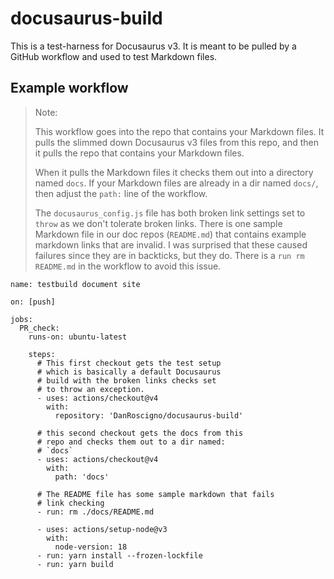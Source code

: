# docusaurus-build

This is a test-harness for Docusaurus v3. It is meant to be pulled by a GitHub
workflow and used to test Markdown files.

## Example workflow

> Note:
>
> This workflow goes into the repo that contains your Markdown files. It pulls the slimmed down Docusaurus v3 files from this repo, and then it pulls the repo that contains your Markdown files.
>
> When it pulls the Markdown files it checks them out into a directory named `docs`. If your Markdown files are already in a dir named `docs/`, then adjust the `path:` line of the workflow.
>
> The `docusaurus_config.js` file has both broken link settings set to `throw` as we don't tolerate broken links. There is one sample Markdown file in our doc repos (`README.md`) that contains example markdown links that are invalid. I was surprised that these caused failures since they are in backticks, but they do. There is a `run rm README.md` in the workflow to avoid this issue.

```
name: testbuild document site

on: [push]

jobs:
  PR_check:
    runs-on: ubuntu-latest

    steps:
      # This first checkout gets the test setup
      # which is basically a default Docusaurus
      # build with the broken links checks set
      # to throw an exception.
      - uses: actions/checkout@v4
        with:
          repository: 'DanRoscigno/docusaurus-build'

      # this second checkout gets the docs from this
      # repo and checks them out to a dir named:
      # `docs`
      - uses: actions/checkout@v4
        with:
          path: 'docs'

      # The README file has some sample markdown that fails
      # link checking
      - run: rm ./docs/README.md

      - uses: actions/setup-node@v3
        with:
          node-version: 18
      - run: yarn install --frozen-lockfile
      - run: yarn build
```

